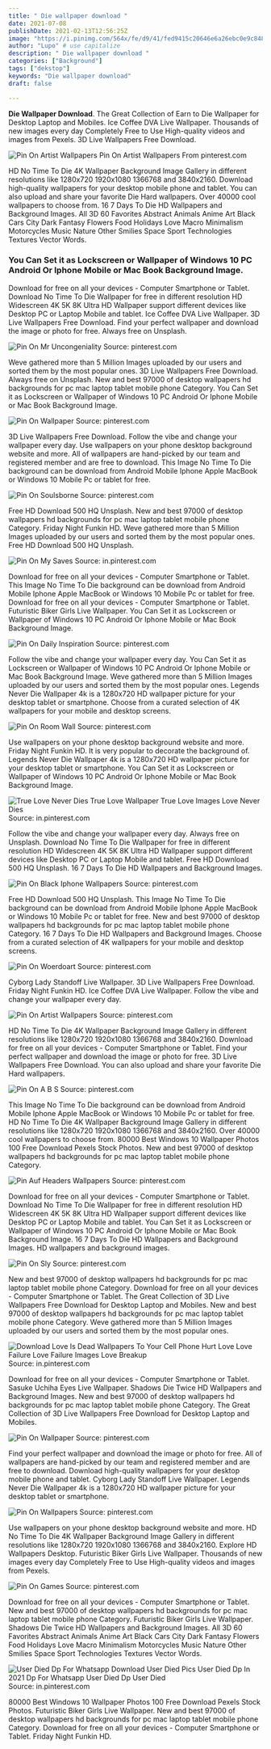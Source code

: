 ```yaml
---
title: " Die wallpaper download "
date: 2021-07-08
publishDate: 2021-02-13T12:56:25Z
image: "https://i.pinimg.com/564x/fe/d9/41/fed9415c20646e6a26ebc0e9c8486b85.jpg"
author: "Lupo" # use capitalize
description: " Die wallpaper download "
categories: ["Background"]
tags: ["dekstop"]
keywords: "Die wallpaper download"
draft: false

---
```



**Die Wallpaper Download**. The Great Collection of Earn to Die Wallpaper for Desktop Laptop and Mobiles. Ice Coffee DVA Live Wallpaper. Thousands of new images every day Completely Free to Use High-quality videos and images from Pexels. 3D Live Wallpapers Free Download.

![Pin On Artist Wallpapers](https://i.pinimg.com/originals/77/e1/ff/77e1ff39c00bc7806fcacbfcb60dc8ae.jpg "Pin On Artist Wallpapers")
Pin On Artist Wallpapers From pinterest.com


HD No Time To Die 4K Wallpaper Background Image Gallery in different resolutions like 1280x720 1920x1080 1366768 and 3840x2160. Download high-quality wallpapers for your desktop mobile phone and tablet. You can also upload and share your favorite Die Hard wallpapers. Over 40000 cool wallpapers to choose from. 16 7 Days To Die HD Wallpapers and Background Images. All 3D 60 Favorites Abstract Animals Anime Art Black Cars City Dark Fantasy Flowers Food Holidays Love Macro Minimalism Motorcycles Music Nature Other Smilies Space Sport Technologies Textures Vector Words.

### You Can Set it as Lockscreen or Wallpaper of Windows 10 PC Android Or Iphone Mobile or Mac Book Background Image.

Download for free on all your devices - Computer Smartphone or Tablet. Download No Time To Die Wallpaper for free in different resolution HD Widescreen 4K 5K 8K Ultra HD Wallpaper support different devices like Desktop PC or Laptop Mobile and tablet. Ice Coffee DVA Live Wallpaper. 3D Live Wallpapers Free Download. Find your perfect wallpaper and download the image or photo for free. Always free on Unsplash.


![Pin On Mr Uncongeniality](https://i.pinimg.com/736x/fa/15/e1/fa15e16ae9ed9f9a40ba1de883e3c47f.jpg "Pin On Mr Uncongeniality")
Source: pinterest.com

Weve gathered more than 5 Million Images uploaded by our users and sorted them by the most popular ones. 3D Live Wallpapers Free Download. Always free on Unsplash. New and best 97000 of desktop wallpapers hd backgrounds for pc mac laptop tablet mobile phone Category. You Can Set it as Lockscreen or Wallpaper of Windows 10 PC Android Or Iphone Mobile or Mac Book Background Image.

![Pin On Wallpaper](https://i.pinimg.com/originals/37/76/11/377611235670a4cb4d002fc73e6daade.jpg "Pin On Wallpaper")
Source: pinterest.com

3D Live Wallpapers Free Download. Follow the vibe and change your wallpaper every day. Use wallpapers on your phone desktop background website and more. All of wallpapers are hand-picked by our team and registered member and are free to download. This Image No Time To Die background can be download from Android Mobile Iphone Apple MacBook or Windows 10 Mobile Pc or tablet for free.

![Pin On Soulsborne](https://i.pinimg.com/originals/f4/5f/31/f45f316efe317f5462cf98d693007dfe.png "Pin On Soulsborne")
Source: pinterest.com

Free HD Download 500 HQ Unsplash. New and best 97000 of desktop wallpapers hd backgrounds for pc mac laptop tablet mobile phone Category. Friday Night Funkin HD. Weve gathered more than 5 Million Images uploaded by our users and sorted them by the most popular ones. Free HD Download 500 HQ Unsplash.

![Pin On My Saves](https://i.pinimg.com/474x/34/09/86/34098646f901f45fabe0e42c327ebe90.jpg "Pin On My Saves")
Source: in.pinterest.com

Download for free on all your devices - Computer Smartphone or Tablet. This Image No Time To Die background can be download from Android Mobile Iphone Apple MacBook or Windows 10 Mobile Pc or tablet for free. Download for free on all your devices - Computer Smartphone or Tablet. Futuristic Biker Girls Live Wallpaper. You Can Set it as Lockscreen or Wallpaper of Windows 10 PC Android Or Iphone Mobile or Mac Book Background Image.

![Pin On Daily Inspiration](https://i.pinimg.com/originals/89/af/4e/89af4ec7486419bc20fc6325ac3f4cc9.png "Pin On Daily Inspiration")
Source: pinterest.com

Follow the vibe and change your wallpaper every day. You Can Set it as Lockscreen or Wallpaper of Windows 10 PC Android Or Iphone Mobile or Mac Book Background Image. Weve gathered more than 5 Million Images uploaded by our users and sorted them by the most popular ones. Legends Never Die Wallpaper 4k is a 1280x720 HD wallpaper picture for your desktop tablet or smartphone. Choose from a curated selection of 4K wallpapers for your mobile and desktop screens.

![Pin On Room Wall](https://i.pinimg.com/originals/37/90/50/3790502e47532fe0d3da77ef27e2fadf.png "Pin On Room Wall")
Source: pinterest.com

Use wallpapers on your phone desktop background website and more. Friday Night Funkin HD. It is very popular to decorate the background of. Legends Never Die Wallpaper 4k is a 1280x720 HD wallpaper picture for your desktop tablet or smartphone. You Can Set it as Lockscreen or Wallpaper of Windows 10 PC Android Or Iphone Mobile or Mac Book Background Image.

![True Love Never Dies True Love Wallpaper True Love Images Love Never Dies](https://i.pinimg.com/originals/9e/0f/33/9e0f33b44d5d5e6f89380a57d1c05096.jpg "True Love Never Dies True Love Wallpaper True Love Images Love Never Dies")
Source: in.pinterest.com

Follow the vibe and change your wallpaper every day. Always free on Unsplash. Download No Time To Die Wallpaper for free in different resolution HD Widescreen 4K 5K 8K Ultra HD Wallpaper support different devices like Desktop PC or Laptop Mobile and tablet. Free HD Download 500 HQ Unsplash. 16 7 Days To Die HD Wallpapers and Background Images.

![Pin On Black Iphone Wallpapers](https://i.pinimg.com/originals/6f/e0/75/6fe075d20050ba8e9c9776e7e07ca292.jpg "Pin On Black Iphone Wallpapers")
Source: pinterest.com

Free HD Download 500 HQ Unsplash. This Image No Time To Die background can be download from Android Mobile Iphone Apple MacBook or Windows 10 Mobile Pc or tablet for free. New and best 97000 of desktop wallpapers hd backgrounds for pc mac laptop tablet mobile phone Category. 16 7 Days To Die HD Wallpapers and Background Images. Choose from a curated selection of 4K wallpapers for your mobile and desktop screens.

![Pin On Woerdoart](https://i.pinimg.com/736x/d5/c9/f2/d5c9f21b8933134df7a66839fd76c78b.jpg "Pin On Woerdoart")
Source: pinterest.com

Cyborg Lady Standoff Live Wallpaper. 3D Live Wallpapers Free Download. Friday Night Funkin HD. Ice Coffee DVA Live Wallpaper. Follow the vibe and change your wallpaper every day.

![Pin On Artist Wallpapers](https://i.pinimg.com/originals/77/e1/ff/77e1ff39c00bc7806fcacbfcb60dc8ae.jpg "Pin On Artist Wallpapers")
Source: pinterest.com

HD No Time To Die 4K Wallpaper Background Image Gallery in different resolutions like 1280x720 1920x1080 1366768 and 3840x2160. Download for free on all your devices - Computer Smartphone or Tablet. Find your perfect wallpaper and download the image or photo for free. 3D Live Wallpapers Free Download. You can also upload and share your favorite Die Hard wallpapers.

![Pin On A B S](https://i.pinimg.com/736x/81/75/af/8175af2e6096e14b45b154e507c56525.jpg "Pin On A B S")
Source: pinterest.com

This Image No Time To Die background can be download from Android Mobile Iphone Apple MacBook or Windows 10 Mobile Pc or tablet for free. HD No Time To Die 4K Wallpaper Background Image Gallery in different resolutions like 1280x720 1920x1080 1366768 and 3840x2160. Over 40000 cool wallpapers to choose from. 80000 Best Windows 10 Wallpaper Photos 100 Free Download Pexels Stock Photos. New and best 97000 of desktop wallpapers hd backgrounds for pc mac laptop tablet mobile phone Category.

![Pin Auf Headers Wallpapers](https://i.pinimg.com/originals/03/cd/62/03cd62c506d35fd8a39ba64f6462cb4f.jpg "Pin Auf Headers Wallpapers")
Source: pinterest.com

Download for free on all your devices - Computer Smartphone or Tablet. Download No Time To Die Wallpaper for free in different resolution HD Widescreen 4K 5K 8K Ultra HD Wallpaper support different devices like Desktop PC or Laptop Mobile and tablet. You Can Set it as Lockscreen or Wallpaper of Windows 10 PC Android Or Iphone Mobile or Mac Book Background Image. 16 7 Days To Die HD Wallpapers and Background Images. HD wallpapers and background images.

![Pin On Sly](https://i.pinimg.com/originals/19/6a/be/196abe07da054a233f28e5b476408b56.jpg "Pin On Sly")
Source: pinterest.com

New and best 97000 of desktop wallpapers hd backgrounds for pc mac laptop tablet mobile phone Category. Download for free on all your devices - Computer Smartphone or Tablet. The Great Collection of 3D Live Wallpapers Free Download for Desktop Laptop and Mobiles. New and best 97000 of desktop wallpapers hd backgrounds for pc mac laptop tablet mobile phone Category. Weve gathered more than 5 Million Images uploaded by our users and sorted them by the most popular ones.

![Download Love Is Dead Wallpapers To Your Cell Phone Hurt Love Love Failure Love Failure Images Love Breakup](https://i.pinimg.com/originals/23/da/16/23da16e16d40076cc883d38dc6b8e08c.jpg "Download Love Is Dead Wallpapers To Your Cell Phone Hurt Love Love Failure Love Failure Images Love Breakup")
Source: in.pinterest.com

Download for free on all your devices - Computer Smartphone or Tablet. Sasuke Uchiha Eyes Live Wallpaper. Shadows Die Twice HD Wallpapers and Background Images. New and best 97000 of desktop wallpapers hd backgrounds for pc mac laptop tablet mobile phone Category. The Great Collection of 3D Live Wallpapers Free Download for Desktop Laptop and Mobiles.

![Pin On Wallpaper](https://i.pinimg.com/originals/a7/02/c2/a702c280a77d834ab820fb06c2eee8ad.png "Pin On Wallpaper")
Source: pinterest.com

Find your perfect wallpaper and download the image or photo for free. All of wallpapers are hand-picked by our team and registered member and are free to download. Download high-quality wallpapers for your desktop mobile phone and tablet. Cyborg Lady Standoff Live Wallpaper. Legends Never Die Wallpaper 4k is a 1280x720 HD wallpaper picture for your desktop tablet or smartphone.

![Pin On Wallpapers](https://i.pinimg.com/474x/bb/f2/a0/bbf2a07b6d939ee476ed5bbd7915d3f4.jpg "Pin On Wallpapers")
Source: pinterest.com

Use wallpapers on your phone desktop background website and more. HD No Time To Die 4K Wallpaper Background Image Gallery in different resolutions like 1280x720 1920x1080 1366768 and 3840x2160. Explore HD Wallpapers Desktop. Futuristic Biker Girls Live Wallpaper. Thousands of new images every day Completely Free to Use High-quality videos and images from Pexels.

![Pin On Games](https://i.pinimg.com/originals/cf/a8/21/cfa821cd8213ac508b9fe968d1dbcb43.jpg "Pin On Games")
Source: pinterest.com

Download for free on all your devices - Computer Smartphone or Tablet. New and best 97000 of desktop wallpapers hd backgrounds for pc mac laptop tablet mobile phone Category. Futuristic Biker Girls Live Wallpaper. Shadows Die Twice HD Wallpapers and Background Images. All 3D 60 Favorites Abstract Animals Anime Art Black Cars City Dark Fantasy Flowers Food Holidays Love Macro Minimalism Motorcycles Music Nature Other Smilies Space Sport Technologies Textures Vector Words.

![User Died Dp For Whatsapp Download User Died Pics User Died Dp In 2021 Dp For Whatsapp User Died Dp User Died](https://i.pinimg.com/564x/fe/d9/41/fed9415c20646e6a26ebc0e9c8486b85.jpg "User Died Dp For Whatsapp Download User Died Pics User Died Dp In 2021 Dp For Whatsapp User Died Dp User Died")
Source: in.pinterest.com

80000 Best Windows 10 Wallpaper Photos 100 Free Download Pexels Stock Photos. Futuristic Biker Girls Live Wallpaper. New and best 97000 of desktop wallpapers hd backgrounds for pc mac laptop tablet mobile phone Category. Download for free on all your devices - Computer Smartphone or Tablet. Friday Night Funkin HD.

